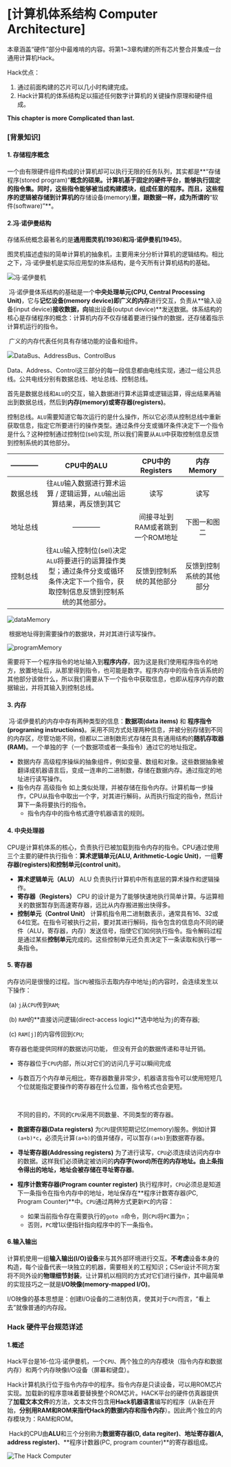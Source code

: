 # [计算机体系结构 Computer Architecture]

本章涵盖“硬件”部分中最难啃的内容。将第1~3章构建的所有芯片整合并集成一台通用计算机Hack。

Hack优点：

1. 通过前面构建的芯片可以几小时构建完成。
2. Hack计算机的体系结构足以描述任何数字计算机的关键操作原理和硬件组成。

**This chapter is more Complicated than last.**

### [背景知识]

#### 1. 存储程序概念

​		一个由有限硬件组件构成的计算机却可以执行无限的任务队列，其实都是**“存储程序(stored program)”**概念的硕果。计算机基于固定的硬件平台，能够执行固定的指令集。同时，这些指令能够被当成构建模块，组成任意的程序。而且，这些程序的逻辑被存储到计算机的**存储设备(memory)**里，跟数据一样，成为所谓的**“软件(software)”**。



#### 2.冯·诺伊曼结构

​		存储系统概念最著名的是**通用图灵机(1936)**和**冯·诺伊曼机(1945)**。

​		图灵机描述虚拟的简单计算机的抽象机，主要用来分分析计算机的逻辑结构。相比之下，冯·诺伊曼机是实际应用型的体系结构，是今天所有计算机结构的基础。

![冯·诺伊曼机](C5-计算机体系结构.assets/image-20200830133841248.png)

​		冯·诺伊曼体系结构的基础是一个**中央处理单元(CPU, Central Processing Unit)**，它与**记忆设备(memory device)**即**广义的内存**进行交互，负责从**输入设备(input device)**接收数据，向**输出设备(output device)**发送数据。体系结构的核心是存储程序的概念：计算机内存不仅存储着要进行操作的数据，还存储着指示计算机运行的指令。

​		广义的内存代表任何具有存储功能的设备和组件。

![DataBus、AddressBus、ControlBus](C5-计算机体系结构.assets/image-20200901111929066.png)

​		Data、Address、Control这三部分的每一段信息都由电线实现，通过一组公共总线。公共电线分别有数据总线、地址总线、控制总线。

​		首先是数据总线和`ALU`的交互，输入数据进行算术运算或逻辑运算，得出结果再输出到数据总线，然后到**内存(memory)**或**寄存器(registers)**。

​		控制总线。`ALU`需要知道它每次运行的是什么操作，所以它必须从控制总线中重新获取信息，指定它所要进行的操作类型。通过条件分支或循环条件决定下一个指令是什么？这种控制通过控制位(sel)实现, 所以我们需要从`ALU`中获取控制信息反馈到控制系统的其他部分。



|   ————   |                          CPU中的ALU                          |         CPU中的Registers         |        内存Memory        |
| :------: | :----------------------------------------------------------: | :------------------------------: | :----------------------: |
| 数据总线 | 往`ALU`输入数据进行算术运算 / 逻辑运算，`ALU`输出运算结果，再反馈到其它 |               读写               |           读写           |
| 地址总线 |                             ————                             | 间接寻址到RAM或者跳到一个ROM地址 |       下图一和图二       |
| 控制总线 | 往`ALU`输入控制位(sel)决定`ALU`将要进行的运算操作类型；通过条件分支或循环条件决定下一个指令，获取控制信息反馈到控制系统的其他部分。 |     反馈到控制系统的其他部分     | 反馈到控制系统的其他部分 |

![dataMemory](C5-计算机体系结构.assets/image-20200901145605717.png)

​		根据地址得到需要操作的数据块，并对其进行读写操作。

![programMemory](C5-计算机体系结构.assets/image-20200901145738663.png)

​		需要将下一个程序指令的地址输入到**程序内存**，因为这是我们使用程序指令的地方，放置地址后，从那里得到指令，也可能是数字。程序内存中的指令告诉系统的其他部分该做什么，所以我们需要从下一个指令中获取信息，也即从程序内存的数据输出，并将其输入到控制总线。



#### 3. 内存

​		冯·诺伊曼机的内存中存有两种类型的信息：**数据项(data items)** 和 **程序指令(programing instructioins)**。采用不同方式处理两种信息，并被分别存储到不同的内存区，尽管功能不同，但都以二进制数形式存储在具有通用结构的**随机存取器(RAM)**。一个单独的字（一个数据项或者一条指令）通过它的地址指定。

- 数据内存        高级程序操纵的抽象组件，例如变量、数组和对象。这些数据抽象被翻译成机器语言后，变成一连串的二进制数，存储在数据内存。通过指定的地址进行读写操作。
- 指令内存        高级指令 如上类似处理，并被存储在指令内存。计算机每一步操作，CPU从指令中取出一个字，对其进行解码，从而执行指定的指令，然后计算下一条将要执行的指令。
  - 指令内存中的指令格式遵守机器语言的规则。



#### 4. 中央处理器

​		CPU是计算机体系的核心，负责执行已被加载到指令内存的指令。CPU通过使用三个主要的硬件执行指令：**算术逻辑单元(ALU, Arithmetic-Logic Unit)**，一组**寄存器(registers)**和**控制单元(control unit)**。

- **算术逻辑单元（ALU）**		ALU 负责执行计算机中所有底层的算术操作和逻辑操作。
- **寄存器（Registers）**          CPU 的设计是为了能够快速地执行简单计算。与运算相关的数据暂存到高速寄存器，远比从内存搬进搬出快得多。
- **控制单元（Control Unit）** 计算机指令用二进制数表示，通常具有16、32或64位宽。在指令可被执行之前，要对其进行解码，指令包含的信息向不同的硬件（ALU，寄存器，内存）发送信号，指使它们如何执行指令。指令解码过程是通过某些**控制单元**完成的。这些控制单元还负责决定下一条读取和执行哪一条指令。



#### 5. 寄存器

​		内存访问是很慢的过程。当`CPU`被指示去取内存中地址`j`的内容时，会连续发生以下操作：

​			(a)  `j`从`CPU`传到`RAM`;

​			(b)  `RAM`的**直接访问逻辑(direct-access logic)**选中地址为`j`的寄存器;

​			(c)  `RAM[j]`的内容传回到`CPU`;



​		寄存器也能提供同样的数据访问功能， 但没有开会的数据传递和寻址开销。

- 寄存器位于`CPU`内部，所以对它们的访问几乎可以瞬间完成

- 与数百万个内存单元相比，寄存器数量非常少，机器语言指令可以使用短短几个位就能指定要操作的寄存器在什么位置，指令格式也会更短。

  ​	

  不同的目的，不同的`CPU`采用不同数量、不同类型的寄存器。

- **数据寄存器(Data registers)**		为`CPU`提供短期记忆(memory)服务。例如计算`(a+b)*c`，必须先计算`(a+b)`的值并储存，可以暂存`(a+b)`到数据寄存器。

- **寻址寄存器(Addressing registers)**   为了进行读写，`CPU`必须连续访问内存中的数据。这样我们必须确定被访问的**内存字(word)**所在的内存地址。由上条指令得出的地址，地址会被存储在**寻址寄存器**。

- **程序计数寄存器(Program counter register)**  执行程序时，`CPU`必须总是知道下一条指令在指令内存中的地址，地址保存在**程序计数寄存器(PC, Program Counter)**中。`CPU`通过两种方式更新`PC`的内容：

  - 如果当前指令存在需要执行的`goto n`命令，则`CPU`将`PC`置为`n`；
  - 否则，`PC`增1以便指针指向程序中的下一条指令。



#### 6.输入输出

​		计算机使用一组**输入输出(I/O)设备**来与其外部环境进行交互。**不考虑**设备本身的构造，每个设备代表一块独立的机器，需要相关的工程知识；CSer设计不同方案将不同外设的**物理细节封装**，让计算机以相同的方式对它们进行操作，其中最简单的实现技巧之一就是**I/O映像(memory-mapped I/O)**。

​		I/O映像的基本思想是：创建I/O设备的二进制仿真，使其对于`CPU`而言，“看上去”就像普通的内存段。



### Hack 硬件平台规范详述

#### 1.概述

​		Hack平台是16-位冯·诺伊曼机，一个`CPU`、两个独立的内存模块（指令内存和数据内存）和两个内存映像I/O设备（屏幕和键盘）。

​		Hack计算机执行位于指令内存中的程序。指令内存是只读设备，可以用ROM芯片实现。加载新的程序意味着要替换整个ROM芯片。HACK平台的硬件仿真器提供了**加载文本文件**的方法，文本文件包含用**Hack机器语言**编写的程序（从新在开始，**分别用RAM和ROM来指代Hack的数据内存和指令内存**）。因此两个独立的内存模块为：RAM和ROM。

​		Hack的CPU由**ALU**和三个分别称为**数据寄存器(D, data regiter)**、**地址寄存器(A, address register)**、**程序计数器(PC, program counter)**的寄存器组成。

![The Hack Computer](C5-计算机体系结构.assets/image-20200902144121386.png)